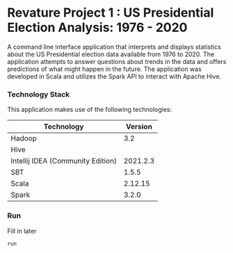 # Revature Project 1 : US Presidential Election Analysis: 1976 - 2020
A command line interface application that interprets and displays statistics about the US Presidential election data available from 1976 to 2020. The application attempts to answer questions about trends in the data and offers predictions of what might happen in the future. The application was developed in Scala and utilizes the Spark API to interact with Apache Hive.

### Technology Stack
This application makes use of the following technologies:

Technology | Version
---------- | -------
Hadoop | 3.2
Hive | 
Intellij IDEA (Community Edition) | 2021.2.3
SBT | 1.5.5
Scala | 2.12.15
Spark | 3.2.0

### Run
Fill in later
```
run
```